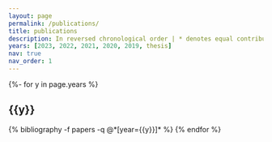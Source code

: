 ```yaml
---
layout: page
permalink: /publications/
title: publications
description: In reversed chronological order | * denotes equal contribution | An up-to-date list is available on <a href='https://scholar.google.com/citations?user=-okA4fgAAAAJ&hl=zh-CN'>Google Scholar</a>.
years: [2023, 2022, 2021, 2020, 2019, thesis]
nav: true
nav_order: 1
---
```

<!-- _pages/publications.md -->
<div class="publications">

{%- for y in page.years %}
  <h2 class="year">{{y}}</h2>
  {% bibliography -f papers -q @*[year={{y}}]* %}
{% endfor %}

</div>
